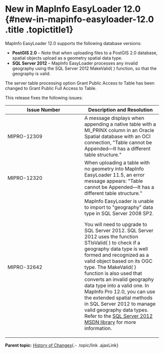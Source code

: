 New in MapInfo EasyLoader 12.0 {#new-in-mapinfo-easyloader-12.0 .title .topictitle1}
==============================

<div class="body conbody">

MapInfo EasyLoader 12.0 supports the following database versions:

-   **PostGIS 2.0** – Note that when uploading files to a PostGIS 2.0
    database, spatial objects upload as a geometry spatial data type.
-   **SQL Server 2012** – MapInfo EasyLoader processes any invalid
    geography using the SQL Server 2012 MakeValid( ) function, so that
    the geography is valid.

The server table processing option <span class="ph uicontrol">Grant
Public Access to Table</span> has been changed to <span
class="ph uicontrol">Grant Public Full Access to Table</span>.

This release fixes the following issues:

<div class="tablenoborder">

<table>
<colgroup>
<col width="50%" />
<col width="50%" />
</colgroup>
<thead>
<tr class="header">
<th>Issue Number</th>
<th>Description and Resolution</th>
</tr>
</thead>
<tbody>
<tr class="odd">
<td>MIPRO-12309</td>
<td>A message displays when appending a native table with a MI_PRINX column in an Oracle Spatial database with an OCI connection, &quot;Table cannot be Appended—It has a different table structure.&quot;</td>
</tr>
<tr class="even">
<td>MIPRO-12320</td>
<td>When uploading a table with no geometry into MapInfo EasyLoader 11.5, an error message appears: &quot;Table cannot be Appended—It has a different table structure.&quot;</td>
</tr>
<tr class="odd">
<td>MIPRO-32642</td>
<td>MapInfo EasyLoader is unable to import to &quot;geography&quot; data type in SQL Server 2008 SP2.
<p>You will need to upgrade to SQL Server 2012. SQL Server 2012 uses the function STIsValid( ) to check if a geography data type is well formed and recognized as a valid object based on its OGC type. The MakeValid( ) function is also used that converts an invalid geography data type into a valid one. In MapInfo Pro 12.0, you can use the extended spatial methods in SQL Server 2012 to manage valid geography data types. Refer to the <a href="http://msdn.microsoft.com/en-us/library/ff929337.aspx" class="xref">SQL Server 2012 MSDN library</a> for more information.</p></td>
</tr>
</tbody>
</table>

</div>

</div>

<div class="related-links" functx="http://www.functx.com">

<div class="related-links-title">

</div>

<div class="familylinks">

<div class="parentlink">

**Parent topic:** [History of
Changes](guide/history/../../guide/history/chapterhistory.html){.-
.topic/link .ajaxLink}

</div>

</div>

</div>
